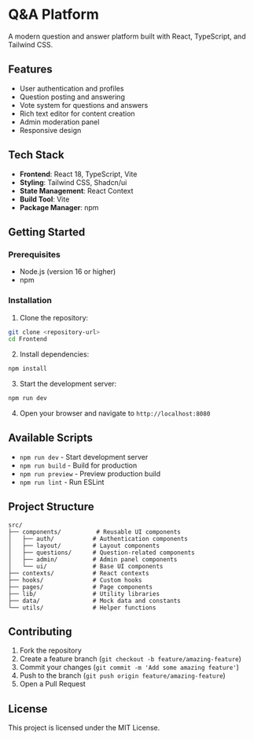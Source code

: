 
# Q&A Platform

A modern question and answer platform built with React, TypeScript, and Tailwind CSS.

## Features

- User authentication and profiles
- Question posting and answering
- Vote system for questions and answers
- Rich text editor for content creation
- Admin moderation panel
- Responsive design

## Tech Stack

- **Frontend**: React 18, TypeScript, Vite
- **Styling**: Tailwind CSS, Shadcn/ui
- **State Management**: React Context
- **Build Tool**: Vite
- **Package Manager**: npm

## Getting Started

### Prerequisites

- Node.js (version 16 or higher)
- npm

### Installation

1. Clone the repository:
```bash
git clone <repository-url>
cd Frontend
```

2. Install dependencies:
```bash
npm install
```

3. Start the development server:
```bash
npm run dev
```

4. Open your browser and navigate to `http://localhost:8080`

## Available Scripts

- `npm run dev` - Start development server
- `npm run build` - Build for production
- `npm run preview` - Preview production build
- `npm run lint` - Run ESLint

## Project Structure

```
src/
├── components/          # Reusable UI components
│   ├── auth/           # Authentication components
│   ├── layout/         # Layout components
│   ├── questions/      # Question-related components
│   ├── admin/          # Admin panel components
│   └── ui/             # Base UI components
├── contexts/           # React contexts
├── hooks/              # Custom hooks
├── pages/              # Page components
├── lib/                # Utility libraries
├── data/               # Mock data and constants
└── utils/              # Helper functions
```

## Contributing

1. Fork the repository
2. Create a feature branch (`git checkout -b feature/amazing-feature`)
3. Commit your changes (`git commit -m 'Add some amazing feature'`)
4. Push to the branch (`git push origin feature/amazing-feature`)
5. Open a Pull Request

## License

This project is licensed under the MIT License.
